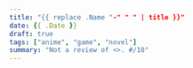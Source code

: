 ```yaml
---
title: "{{ replace .Name "-" " " | title }}"
date: {{ .Date }}
draft: true
tags: ["anime", "game", "novel"]
summary: "Not a review of <>. #/10"
---
```


